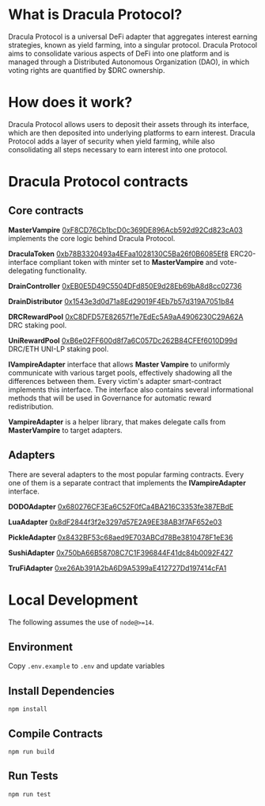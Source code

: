 # What is Dracula Protocol?

Dracula Protocol is a universal DeFi adapter that aggregates interest earning strategies, known as yield farming, into a singular protocol. Dracula Protocol aims to consolidate various aspects of DeFi into one platform and is managed through a Distributed Autonomous Organization (DAO), in which voting rights are quantified by $DRC ownership.

# How does it work?

Dracula Protocol allows users to deposit their assets through its interface, which are then deposited into underlying platforms to earn interest. Dracula Protocol adds a layer of security when yield farming, while also consolidating all steps necessary to earn interest into one protocol.

# Dracula Protocol contracts

## Core contracts

__MasterVampire__ [0xF8CD76Cb1bcD0c369DE896Acb592d92Cd823cA03](https://etherscan.io/address/0xF8CD76Cb1bcD0c369DE896Acb592d92Cd823cA03) implements the core logic behind Dracula Protocol.

__DraculaToken__ [0xb78B3320493a4EFaa1028130C5Ba26f0B6085Ef8](https://etherscan.io/address/0xb78b3320493a4efaa1028130c5ba26f0b6085ef8) ERC20-interface compliant token with minter set to __MasterVampire__ and vote-delegating functionality.

__DrainController__ [0xEB0E5D49C5504DFd850E9d28Eb69bA8d8cc02736](https://etherscan.io/address/0xEB0E5D49C5504DFd850E9d28Eb69bA8d8cc02736)

__DrainDistributor__ [0x1543e3d0d71a8Ed29019F4Eb7b57d319A7051b84](https://etherscan.io/address/0x1543e3d0d71a8Ed29019F4Eb7b57d319A7051b84)

__DRCRewardPool__ [0xC8DFD57E82657f1e7EdEc5A9aA4906230C29A62A](https://etherscan.io/address/0xC8DFD57E82657f1e7EdEc5A9aA4906230C29A62A) DRC staking pool.

__UniRewardPool__ [0xB6e02FF600d8f7a6C057Dc262B84CFEf6010D99d](https://etherscan.io/address/0xB6e02FF600d8f7a6C057Dc262B84CFEf6010D99d) DRC/ETH UNI-LP staking pool.

__IVampireAdapter__ interface that allows __Master Vampire__ to uniformly communicate with various target pools, effectively shadowing all the differences between them. Every victim's adapter smart-contract implements this interface. The interface also contains several informational methods that will be used in Governance for automatic reward redistribution.

__VampireAdapter__ is a helper library, that makes delegate calls from __MasterVampire__ to target adapters.

## Adapters
There are several adapters to the most popular farming contracts. Every one of them is a separate contract that implements the __IVampireAdapter__ interface.

__DODOAdapter__ [0x680276CF3Ea6C52F0fCa4BA216C3353fe387EBdE](https://etherscan.io/address/0x680276CF3Ea6C52F0fCa4BA216C3353fe387EBdE)

__LuaAdapter__ [0x8dF2844f3f2e3297d57E2A9EE38AB3f7AF652e03](https://etherscan.io/address/0x8dF2844f3f2e3297d57E2A9EE38AB3f7AF652e03)

__PickleAdapter__ [0x8432BF53c68aed9E703ABCd78Be3810478F1eE36](https://etherscan.io/address/0x8432BF53c68aed9E703ABCd78Be3810478F1eE36)

__SushiAdapter__ [0x750bA66B58708C7C1F396844F41dc84b0092F427](https://etherscan.io/address/0x750bA66B58708C7C1F396844F41dc84b0092F427)

__TruFiAdapter__ [0xe26Ab391A2bA6D9A5399aE412727Dd197414cFA1](https://etherscan.io/address/0xe26Ab391A2bA6D9A5399aE412727Dd197414cFA1)


# Local Development

The following assumes the use of `node@>=14`.

## Environment

Copy `.env.example` to `.env` and update variables

## Install Dependencies

`npm install`

## Compile Contracts

`npm run build`

## Run Tests

`npm run test`
